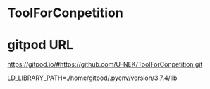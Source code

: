 # ToolForConpetition

# gitpod URL
  https://gitpod.io/#https://github.com/U-NEK/ToolForConpetition.git
  
  LD_LIBRARY_PATH=./home/gitpod/.pyenv/version/3.7.4/lib

